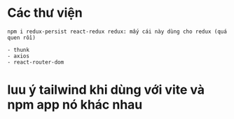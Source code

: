# Các thư viện
    npm i redux-persist react-redux redux: mấy cái này dùng cho redux (quá quen rồi)

    - thunk
    - axios
    - react-router-dom


# luu ý tailwind khi dùng với vite và npm app nó khác nhau


